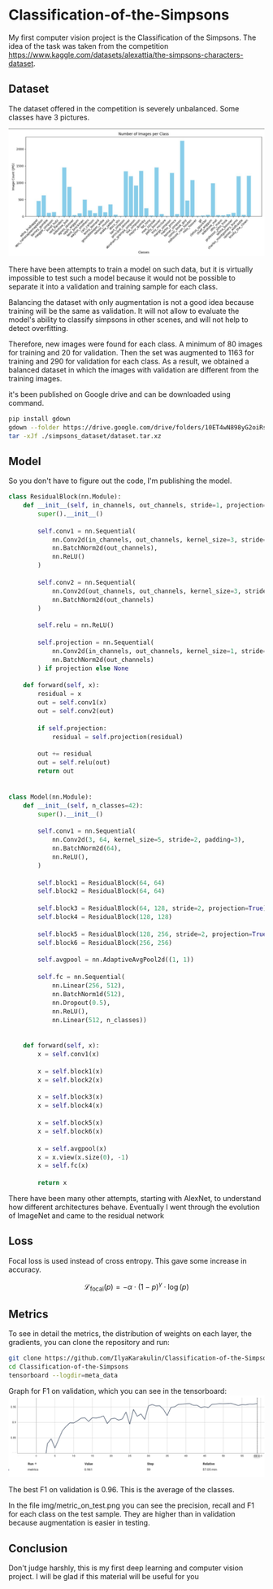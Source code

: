 # Classification-of-the-Simpsons

My first computer vision project is the Classification of the Simpsons. The idea of the task was taken from the competition https://www.kaggle.com/datasets/alexattia/the-simpsons-characters-dataset. 

## Dataset

The dataset offered in the competition is severely unbalanced. Some classes have 3 pictures. 

![screenshot](./img/balans.jpg)

There have been attempts to train a model on such data, but it is virtually impossible to test such a model because it would not be possible to separate it into a validation and training sample for each class.

Balancing the dataset with only augmentation is not a good idea because training will be the same as validation. It will not allow to evaluate the model's ability to classify simpsons in other scenes, and will not help to detect overfitting.

Therefore, new images were found for each class. A minimum of 80 images for training and 20 for validation. Then the set was augmented to 1163 for training and 290 for validation for each class. As a result, we obtained a balanced dataset in which the images with validation are different from the training images.

it's been published on Google drive and can be downloaded using command.

```bash 
pip install gdown
gdown --folder https://drive.google.com/drive/folders/10ET4wN898yG2oiRshYxTH95p-Dpoor1S?usp=sharing
tar -xJf ./simpsons_dataset/dataset.tar.xz
```

## Model

So you don't have to figure out the code, I'm publishing the model.

```python
class ResidualBlock(nn.Module):
    def __init__(self, in_channels, out_channels, stride=1, projection=False):
        super().__init__()

        self.conv1 = nn.Sequential(
            nn.Conv2d(in_channels, out_channels, kernel_size=3, stride=stride, padding=1),
            nn.BatchNorm2d(out_channels),
            nn.ReLU()
        )

        self.conv2 = nn.Sequential(
            nn.Conv2d(out_channels, out_channels, kernel_size=3, stride=1, padding=1),
            nn.BatchNorm2d(out_channels)
        )

        self.relu = nn.ReLU()

        self.projection = nn.Sequential(
            nn.Conv2d(in_channels, out_channels, kernel_size=1, stride=stride),
            nn.BatchNorm2d(out_channels)
        ) if projection else None

    def forward(self, x):
        residual = x
        out = self.conv1(x)
        out = self.conv2(out)

        if self.projection:
            residual = self.projection(residual)

        out += residual
        out = self.relu(out)
        return out


class Model(nn.Module):
    def __init__(self, n_classes=42):
        super().__init__()

        self.conv1 = nn.Sequential(
            nn.Conv2d(3, 64, kernel_size=5, stride=2, padding=3),
            nn.BatchNorm2d(64),
            nn.ReLU(),
        )

        self.block1 = ResidualBlock(64, 64)
        self.block2 = ResidualBlock(64, 64)
        
        self.block3 = ResidualBlock(64, 128, stride=2, projection=True)
        self.block4 = ResidualBlock(128, 128)
        
        self.block5 = ResidualBlock(128, 256, stride=2, projection=True)
        self.block6 = ResidualBlock(256, 256)
        
        self.avgpool = nn.AdaptiveAvgPool2d((1, 1))
        
        self.fc = nn.Sequential(
            nn.Linear(256, 512),
            nn.BatchNorm1d(512),
            nn.Dropout(0.5),
            nn.ReLU(),
            nn.Linear(512, n_classes))
        

    def forward(self, x):
        x = self.conv1(x)        
        
        x = self.block1(x)       
        x = self.block2(x)       
        
        x = self.block3(x)       
        x = self.block4(x)       
        
        x = self.block5(x)       
        x = self.block6(x)       

        x = self.avgpool(x)      
        x = x.view(x.size(0), -1)
        x = self.fc(x)           
        
        return x
```

There have been many other attempts, starting with AlexNet, to understand how different architectures behave. Eventually I went through the evolution of ImageNet and came to the residual network

## Loss
Focal loss is used instead of cross entropy. This gave some increase in accuracy.

$$ \mathcal{L}_{\text{focal}}(p) = -\alpha \cdot (1 - p)^{\gamma} \cdot \log(p) $$

## Metrics

To see in detail the metrics, the distribution of weights on each layer, the gradients, you can clone the repository and run:

``` bash
git clone https://github.com/IlyaKarakulin/Classification-of-the-Simpsons.git
cd Classification-of-the-Simpsons
tensorboard --logdir=meta_data
```

Graph for F1 on validation, which you can see in the tensorboard:
![screenshot](./img/F1_on_val.png)

The best F1 on validation is 0.96. This is the average of the classes.

In the file img/metric_on_test.png you can see the precision, recall and F1 for each class on the test sample. They are higher than in validation because augmentation is easier in testing.

## Conclusion

Don't judge harshly, this is my first deep learning and computer vision project. I will be glad if this material will be useful for you 